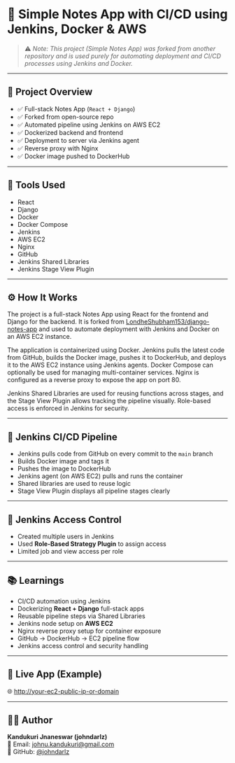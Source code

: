 # 📝 Simple Notes App with CI/CD using Jenkins, Docker & AWS

> ⚠️ *Note: This project (Simple Notes App) was forked from another repository and is used purely for automating deployment and CI/CD processes using Jenkins and Docker.*

---

## 🚀 Project Overview

- ✅ Full-stack Notes App (`React + Django`)
- ✅ Forked from open-source repo
- ✅ Automated pipeline using Jenkins on AWS EC2
- ✅ Dockerized backend and frontend
- ✅ Deployment to server via Jenkins agent
- ✅ Reverse proxy with Nginx
- ✅ Docker image pushed to DockerHub

---

## 🔧 Tools Used

- React  
- Django  
- Docker  
- Docker Compose  
- Jenkins  
- AWS EC2  
- Nginx  
- GitHub  
- Jenkins Shared Libraries  
- Jenkins Stage View Plugin  

---

## ⚙️ How It Works

The project is a full-stack Notes App using React for the frontend and Django for the backend. It is forked from [LondheShubham153/django-notes-app](https://github.com/LondheShubham153/django-notes-app) and used to automate deployment with Jenkins and Docker on an AWS EC2 instance.

The application is containerized using Docker. Jenkins pulls the latest code from GitHub, builds the Docker image, pushes it to DockerHub, and deploys it to the AWS EC2 instance using Jenkins agents. Docker Compose can optionally be used for managing multi-container services. Nginx is configured as a reverse proxy to expose the app on port 80.

Jenkins Shared Libraries are used for reusing functions across stages, and the Stage View Plugin allows tracking the pipeline visually. Role-based access is enforced in Jenkins for security.

---
## 🧪 Jenkins CI/CD Pipeline

- Jenkins pulls code from GitHub on every commit to the `main` branch  
- Builds Docker image and tags it  
- Pushes the image to DockerHub  
- Jenkins agent (on AWS EC2) pulls and runs the container  
- Shared libraries are used to reuse logic  
- Stage View Plugin displays all pipeline stages clearly  

---

## 🔐 Jenkins Access Control

- Created multiple users in Jenkins  
- Used **Role-Based Strategy Plugin** to assign access  
- Limited job and view access per role  

---

## 📚 Learnings

- CI/CD automation using Jenkins  
- Dockerizing **React + Django** full-stack apps  
- Reusable pipeline steps via Shared Libraries  
- Jenkins node setup on **AWS EC2**  
- Nginx reverse proxy setup for container exposure  
- GitHub → DockerHub → EC2 pipeline flow  
- Jenkins access control and security handling  

---

## 📄 Live App (Example)

🌐 [http://your-ec2-public-ip-or-domain](http://your-ec2-public-ip-or-domain)

---

## 🙋‍♂️ Author

**Kandukuri Jnaneswar (johndarlz)**  
📧 Email: [johnu.kandukuri@gmail.com](mailto:johnu.kandukuri@gmail.com)  
🔗 GitHub: [@johndarlz](https://github.com/johndarlz)  
